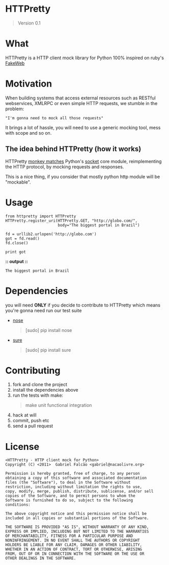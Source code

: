 # HTTPretty
> Version 0.1

# What

HTTPretty is a HTTP client mock library for Python 100% inspired on ruby's [FakeWeb](http://fakeweb.rubyforge.org/)

# Motivation

When building systems that access external resources such as RESTful
webservices, XMLRPC or even simple HTTP requests, we stumble in the
problem:

    "I'm gonna need to mock all those requests"

It brings a lot of hassle, you will need to use a generic mocking
tool, mess with scope and so on.

## The idea behind HTTPretty (how it works)

HTTPretty [monkey matches](http://en.wikipedia.org/wiki/Monkey_patch)
Python's [socket](http://docs.python.org/library/socket.html) core
module, reimplementing the HTTP protocol, by mocking requests and
responses.

This is a nice thing, if you consider that mostly python http module
will be "mockable".

# Usage

    from httpretty import HTTPretty
    HTTPretty.register_uri(HTTPretty.GET, "http://globo.com/",
                           body="The biggest portal in Brazil")

    fd = urllib2.urlopen('http://globo.com')
    got = fd.read()
    fd.close()

    print got

**:: output ::**

    The biggest portal in Brazil


# Dependencies

you will need **ONLY** if you decide to contribute to HTTPretty which means you're gonna need run our test suite

* [nose](http://code.google.com/p/python-nose/)
    > [sudo] pip install nose
* [sure](http://github.com/gabrielfalcao/sure/)
    > [sudo] pip install sure

# Contributing

1. fork and clone the project
2. install the dependencies above
3. run the tests with make:
    > make unit functional integration
4. hack at will
5. commit, push etc
6. send a pull request

# License

    <HTTPretty - HTTP client mock for Python>
    Copyright (C) <2011>  Gabriel Falcão <gabriel@nacaolivre.org>

    Permission is hereby granted, free of charge, to any person
    obtaining a copy of this software and associated documentation
    files (the "Software"), to deal in the Software without
    restriction, including without limitation the rights to use,
    copy, modify, merge, publish, distribute, sublicense, and/or sell
    copies of the Software, and to permit persons to whom the
    Software is furnished to do so, subject to the following
    conditions:

    The above copyright notice and this permission notice shall be
    included in all copies or substantial portions of the Software.

    THE SOFTWARE IS PROVIDED "AS IS", WITHOUT WARRANTY OF ANY KIND,
    EXPRESS OR IMPLIED, INCLUDING BUT NOT LIMITED TO THE WARRANTIES
    OF MERCHANTABILITY, FITNESS FOR A PARTICULAR PURPOSE AND
    NONINFRINGEMENT. IN NO EVENT SHALL THE AUTHORS OR COPYRIGHT
    HOLDERS BE LIABLE FOR ANY CLAIM, DAMAGES OR OTHER LIABILITY,
    WHETHER IN AN ACTION OF CONTRACT, TORT OR OTHERWISE, ARISING
    FROM, OUT OF OR IN CONNECTION WITH THE SOFTWARE OR THE USE OR
    OTHER DEALINGS IN THE SOFTWARE.
